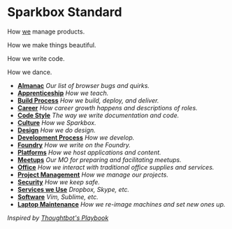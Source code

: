 # Sparkbox Standard


How [we][sparkbox] manage products.

How we make things beautiful.

How we write code.

How we dance.

* **[Almanac](/almanac)** _Our list of browser bugs and quirks._
* **[Apprenticeship](/apprenticeship)** _How we teach._
* **[Build Process](/build_process)** _How we build, deploy, and deliver._
* **[Career](./career)** _How career growth happens and descriptions of roles._
* **[Code Style](/code-style/README.md)** _The way we write documentation and code._
* **[Culture](/culture)** _How we Sparkbox._
* **[Design](/design)** _How we do design._
* **[Development Process](/development_process)** _How we develop._
* **[Foundry](/foundry)** _How we write on the Foundry._
* **[Platforms](/platforms)** _How we host applications and content._
* **[Meetups](/meetups)** _Our MO for preparing and facilitating meetups._
* **[Office](/office)** _How we interact with traditional office supplies and services._
* **[Project Management](/project_management/README.md)** _How we manage our projects._
* **[Security](/security)** _How we keep safe._
* **[Services we Use](/services)** _Dropbox, Skype, etc._
* **[Software](/software)** _Vim, Sublime, etc._
* **[Laptop Maintenance](/laptop/README.md)** _How we re-image machines and set new ones up._










_Inspired by [Thoughtbot's Playbook][inspiration]_

[inspiration]: https://playbook.thoughtbot.com
[sparkbox]: http://seesparkbox.com
